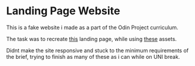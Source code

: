 
# Landing Page Website

This is a fake website i made as a part of the Odin Project curriculum.

The task was to recreate [this](https://cdn.statically.io/gh/TheOdinProject/curriculum/main/foundations/html_css/project/odin-project.png
) landing page, while using [these](https://cdn.statically.io/gh/TheOdinProject/curriculum/main/foundations/html_css/project/colors_and_stuff.png) assets.

Didnt make the site responsive and stuck to the minimum requirements of the brief, trying to finish as many of these as i can while on UNI break.
